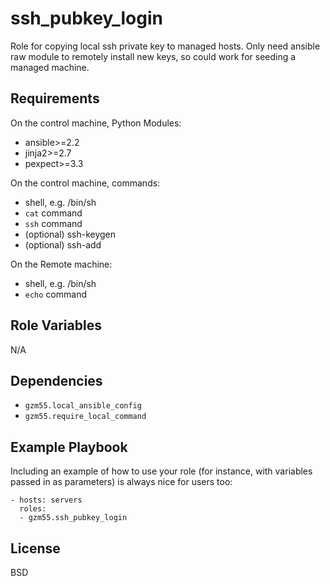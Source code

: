 ssh_pubkey_login
=========

Role for copying local ssh private key to managed hosts.
Only need ansible raw module to remotely install new keys,
so could work for seeding a managed machine.

Requirements
------------

On the control machine, Python Modules:
* ansible>=2.2
* jinja2>=2.7
* pexpect>=3.3

On the control machine, commands:
* shell, e.g. /bin/sh
* `cat` command
* `ssh` command
* (optional) ssh-keygen
* (optional) ssh-add

On the Remote machine:
* shell, e.g. /bin/sh
* `echo` command

Role Variables
--------------

N/A

Dependencies
------------

* `gzm55.local_ansible_config`
* `gzm55.require_local_command`

Example Playbook
----------------

Including an example of how to use your role (for instance, with variables passed in as parameters) is always nice for users too:

    - hosts: servers
      roles:
      - gzm55.ssh_pubkey_login

License
-------

BSD

